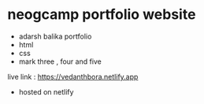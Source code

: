 # neogcamp portfolio website
 
 - adarsh balika portfolio
 - html
 - css
 - mark three , four and five 
 
 live link : https://vedanthbora.netlify.app
 
- hosted on netlify  
